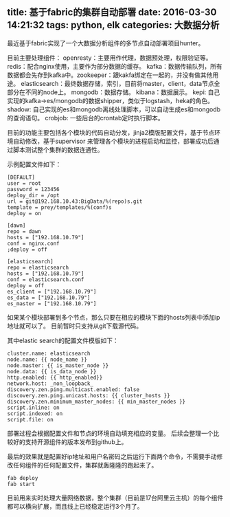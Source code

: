 title: 基于fabric的集群自动部署
date: 2016-03-30 14:21:32
tags: python, elk
categories: 大数据分析
---

最近基于fabric实现了一个大数据分析组件的多节点自动部署项目hunter。

目前主要处理组件：
openresty：主要用作代理，数据预处理，权限验证等。
redis：配合nginx使用，主要作为部分数据的缓存。
kafka：数据传输队列，所有数据都会先存到kafka中。zookeeper：跟kakfa绑定在一起的，并没有做其他用途。
elasticsearch：最终数据存储，索引，目前将master，client，data节点全部分在不同的node上。
mongodb：数据存储。
kibana：数据展示。
kepi: 自己实现的kafka->es/mongodb的数据shipper，类似于logstash，heka的角色。
shadow: 自己实现的es和mongodb离线处理脚本，可以自动生成es和mongodb的查询语句。
crobjob: 一些后台的crontab定时执行脚本。

目前的功能主要包括各个模块的代码自动分发，jinja2模版配置文件，基于节点环境自动修改，基于supervisor
来管理各个模块的进程启动和监控，部署成功后通过脚本测试整个集群的数据连通性。

示例配置文件如下：

```
[DEFAULT]
user = root
password = 123456
deploy_dir = /opt
url = git@192.168.10.43:BigData/%(repo)s.git
template = prey/templates/%(conf)s
deploy = on

[dawn]
repo = dawn
hosts = ["192.168.10.79"]
conf = nginx.conf
;deploy = off

[elasticsearch]
repo = elasticsearch
hosts = ["192.168.10.79"]
conf = elasticsearch.conf
deploy = off
es_client = ["192.168.10.79"]
es_data = ["192.168.10.79"]
es_master = ["192.168.10.79"]

```

如果某个模块部署到多个节点，那么只要在相应的模块下面的hosts列表中添加ip地址就可以了。
目前暂时只支持从git下载源代码。

其中elastic search的配置文件模版如下：
```
cluster.name: elasticsearch
node.name: {{ node_name }}
node.master: {{ is_master_node }}
node.data: {{ is_data_node }}
http.enabled: {{ http_enabled}}
network.host: _non_loopback_
discovery.zen.ping.multicast.enabled: false
discovery.zen.ping.unicast.hosts: {{ cluster_hosts }}
discovery.zen.minimum_master_nodes: {{ min_master_nodes }}
script.inline: on
script.indexed: on
script.file: on
```
部署过程会根据配置文件和节点的环境自动填充相应的变量。
后续会整理一个比较好的支持开源组件的版本发布到github上。

最后的效果就是配置好ip地址和用户名密码之后运行下面两个命令，不需要手动修改任何组件的任何配置文件，集群就轰隆隆的跑起来了。

```
fab deploy
fab start
```

目前用来实时处理大量网络数据，整个集群（目前是17台阿里云主机）的每个组件都可以横向扩展，而且线上已经稳定运行3个月了。
